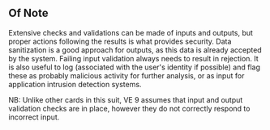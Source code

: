 ## Of Note

Extensive checks and validations can be made of inputs and outputs, but proper actions following the results is what provides security. Data sanitization is a good approach for outputs, as this data is already accepted by the system. Failing input validation always needs to result in rejection. It is also useful to log (associated with the user's identity if possible) and flag these as probably malicious activity for further analysis, or as input for application intrusion detection systems.

NB: Unlike other cards in this suit, VE 9 assumes that input and output validation checks are in place, however they do not correctly respond to incorrect input.

